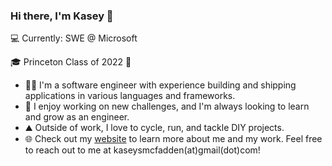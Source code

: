 ### Hi there, I'm Kasey 👋

💻 Currently: SWE @ Microsoft

🎓 Princeton Class of 2022 🐯

- 👨‍💻 I'm a software engineer with experience building and shipping applications in various languages and frameworks.
- 🚀 I enjoy working on new challenges, and I'm always looking to learn and grow as an engineer.
- ⛰️ Outside of work, I love to cycle, run, and tackle DIY projects.
- 🌐 Check out my [website](https://kasey-mcfadden.github.io/) to learn more about me and my work. Feel free to reach out to me at kaseysmcfadden(at)gmail(dot)com!
